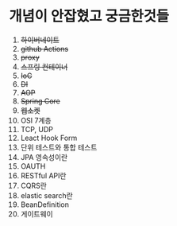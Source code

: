 # 개념이 안잡혔고 궁금한것들

1. ~~하이버네이트~~
2. ~~github Actions~~
3. ~~proxy~~
4. ~~스프링 컨테이너~~
5. ~~IoC~~
6. ~~DI~~
7. ~~AOP~~
8. ~~Spring Core~~
9. ~~웹소켓~~
10. OSI 7계층
11. TCP, UDP
12. Leact Hook Form
13. 단위 테스트와 통합 테스트
14. JPA 영속성이란
15. OAUTH
16. RESTful API란
17. CQRS란
18. elastic search란
19. BeanDefinition
20. 게이트웨이
